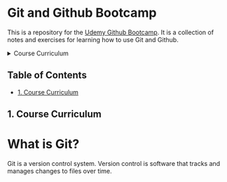 <!-- omit in toc -->
# Git and Github Bootcamp

This is a repository for the [Udemy Github Bootcamp](https://www.udemy.com/course/git-and-github-bootcamp/learn/lecture/24911494#overview). It is a collection of notes and exercises for learning how to use Git and Github. 

<details>
<summary>Course Curriculum</summary>

1. Git Core
   1. Commiting
   2. Branching
   3. Merging
2. Git Advanced 1
   1. Diffing
   2. Stashing
   3. Undoing (revert, reset, restore, etc.)
3. GitHub and collaboration
   1. Fetching and Pulling
   2. Odds and Ends
   3. Collaborative workflows
4. Git Advanced 2
   1. Rebasing
   2. Tagging
   3. Reflog
   4. Custom Aliases

</details>

<!-- Don't forget to update section numbers! -->
<!-- omit in toc -->
## Table of Contents

- [1. Course Curriculum](#1-course-curriculum)

## 1. Course Curriculum



# What is Git?

Git is a version control system. Version control is software that tracks and manages changes to files over time. 
